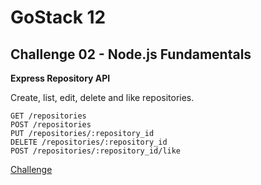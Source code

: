 # GoStack 12
## Challenge 02 - Node.js Fundamentals

**Express Repository API**

Create, list, edit, delete and like repositories.

```
GET /repositories
POST /repositories
PUT /repositories/:repository_id
DELETE /repositories/:repository_id
POST /repositories/:repository_id/like
```

[Challenge](https://github.com/Rocketseat/bootcamp-gostack-desafios/tree/master/desafio-conceitos-nodejs)
